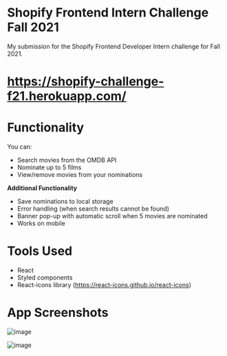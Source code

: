 # Shopify Frontend Intern Challenge Fall 2021
My submission for the Shopify Frontend Developer Intern challenge for Fall 2021.

# https://shopify-challenge-f21.herokuapp.com/

# Functionality
You can: 
 - Search movies from the OMDB API
 - Nominate up to 5 films
 - View/remove movies from your nominations

**Additional Functionality**
 - Save nominations to local storage
 - Error handling (when search results cannot be found)
 - Banner pop-up with automatic scroll when 5 movies are nominated 
 - Works on mobile

# Tools Used
 - React
 - Styled components
 - React-icons library (https://react-icons.github.io/react-icons)
# App Screenshots
![image](https://user-images.githubusercontent.com/46587444/117015832-18850080-acc0-11eb-8048-9ece4bf90184.png)

![image](https://user-images.githubusercontent.com/46587444/117015747-04410380-acc0-11eb-8587-e1eb4758aa3e.png)


